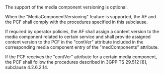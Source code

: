The support of the media component versioning is optional. 

When the "MediaComponentVersioning" feature is supported, the AF and the PCF shall comply with the procedures specified in this subclause.

If required by operator policies, the AF shall assign a content version to the media component related to certain service and shall provide assigned content version to the PCF in the "contVer" attribute included in the corresponding media component entry of the "medComponents" attribute.

If the PCF receives the "contVer" attribute for a certain media component, the PCF shall follow the procedures described in 3GPP TS 29.512 [8], subclause 4.2.6.2.14.
